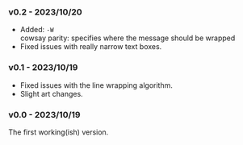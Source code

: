 ### v0.2 - 2023/10/20
- Added: `-W`  
  cowsay parity: specifies where the message should be wrapped
- Fixed issues with really narrow text boxes.

### v0.1 - 2023/10/19
- Fixed issues with the line wrapping algorithm.
- Slight art changes.

### v0.0 - 2023/10/19
The first working(ish) version.

